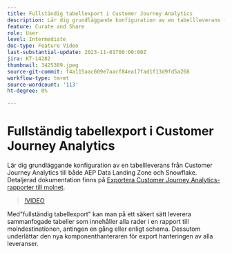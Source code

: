 ```yaml
---
title: Fullständig tabellexport i Customer Journey Analytics
description: Lär dig grundläggande konfiguration av en tabellleverans från Customer Journey Analytics till både AEP Data Landing Zone och Snowflake.
feature: Curate and Share
role: User
level: Intermediate
doc-type: Feature Video
last-substantial-update: 2023-11-01T00:00:00Z
jira: KT-14282
thumbnail: 3425389.jpeg
source-git-commit: f4a115aac609e7aacf84ea17fad1f13d9fd5a268
workflow-type: tm+mt
source-wordcount: '113'
ht-degree: 0%

---
```



# Fullständig tabellexport i Customer Journey Analytics

Lär dig grundläggande konfiguration av en tabellleverans från Customer Journey Analytics till både AEP Data Landing Zone och Snowflake. Detaljerad dokumentation finns på [Exportera Customer Journey Analytics-rapporter till molnet](https://experienceleague.adobe.com/docs/analytics-platform/using/cja-workspace/export/export-cloud.html).

>[!VIDEO](https://video.tv.adobe.com/v/3425389/?learn=on)

Med&quot;fullständig tabellexport&quot; kan man på ett säkert sätt leverera sammanfogade tabeller som innehåller alla rader i en rapport till molndestinationen, antingen en gång eller enligt schema.  Dessutom underlättar den nya komponenthanteraren för export hanteringen av alla leveranser.
